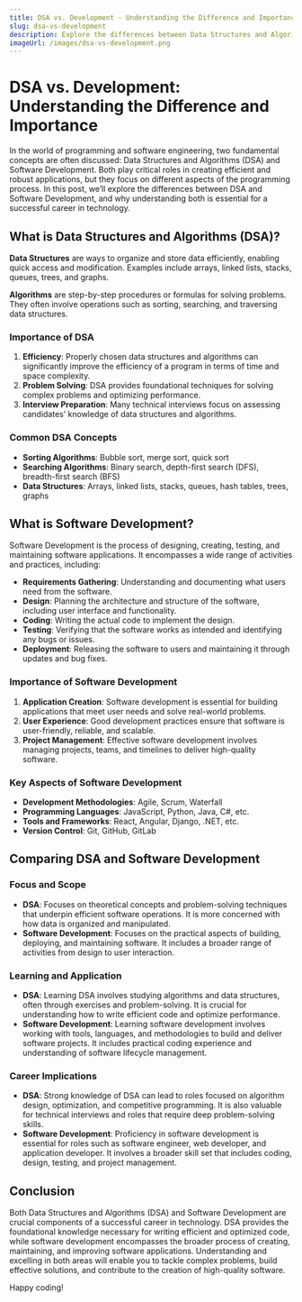 ```yaml
---
title: DSA vs. Development - Understanding the Difference and Importance
slug: dsa-vs-development
description: Explore the differences between Data Structures and Algorithms (DSA) and Software Development, and understand their roles in building efficient and effective applications.
imageUrl: /images/dsa-vs-development.png
---
```


# DSA vs. Development: Understanding the Difference and Importance

In the world of programming and software engineering, two fundamental concepts are often discussed: Data Structures and Algorithms (DSA) and Software Development. Both play critical roles in creating efficient and robust applications, but they focus on different aspects of the programming process. In this post, we’ll explore the differences between DSA and Software Development, and why understanding both is essential for a successful career in technology.

## What is Data Structures and Algorithms (DSA)?

**Data Structures** are ways to organize and store data efficiently, enabling quick access and modification. Examples include arrays, linked lists, stacks, queues, trees, and graphs.

**Algorithms** are step-by-step procedures or formulas for solving problems. They often involve operations such as sorting, searching, and traversing data structures.

### Importance of DSA

1. **Efficiency**: Properly chosen data structures and algorithms can significantly improve the efficiency of a program in terms of time and space complexity.
2. **Problem Solving**: DSA provides foundational techniques for solving complex problems and optimizing performance.
3. **Interview Preparation**: Many technical interviews focus on assessing candidates’ knowledge of data structures and algorithms.

### Common DSA Concepts

- **Sorting Algorithms**: Bubble sort, merge sort, quick sort
- **Searching Algorithms**: Binary search, depth-first search (DFS), breadth-first search (BFS)
- **Data Structures**: Arrays, linked lists, stacks, queues, hash tables, trees, graphs

## What is Software Development?

Software Development is the process of designing, creating, testing, and maintaining software applications. It encompasses a wide range of activities and practices, including:

- **Requirements Gathering**: Understanding and documenting what users need from the software.
- **Design**: Planning the architecture and structure of the software, including user interface and functionality.
- **Coding**: Writing the actual code to implement the design.
- **Testing**: Verifying that the software works as intended and identifying any bugs or issues.
- **Deployment**: Releasing the software to users and maintaining it through updates and bug fixes.

### Importance of Software Development

1. **Application Creation**: Software development is essential for building applications that meet user needs and solve real-world problems.
2. **User Experience**: Good development practices ensure that software is user-friendly, reliable, and scalable.
3. **Project Management**: Effective software development involves managing projects, teams, and timelines to deliver high-quality software.

### Key Aspects of Software Development

- **Development Methodologies**: Agile, Scrum, Waterfall
- **Programming Languages**: JavaScript, Python, Java, C#, etc.
- **Tools and Frameworks**: React, Angular, Django, .NET, etc.
- **Version Control**: Git, GitHub, GitLab

## Comparing DSA and Software Development

### Focus and Scope

- **DSA**: Focuses on theoretical concepts and problem-solving techniques that underpin efficient software operations. It is more concerned with how data is organized and manipulated.
- **Software Development**: Focuses on the practical aspects of building, deploying, and maintaining software. It includes a broader range of activities from design to user interaction.

### Learning and Application

- **DSA**: Learning DSA involves studying algorithms and data structures, often through exercises and problem-solving. It is crucial for understanding how to write efficient code and optimize performance.
- **Software Development**: Learning software development involves working with tools, languages, and methodologies to build and deliver software projects. It includes practical coding experience and understanding of software lifecycle management.

### Career Implications

- **DSA**: Strong knowledge of DSA can lead to roles focused on algorithm design, optimization, and competitive programming. It is also valuable for technical interviews and roles that require deep problem-solving skills.
- **Software Development**: Proficiency in software development is essential for roles such as software engineer, web developer, and application developer. It involves a broader skill set that includes coding, design, testing, and project management.

## Conclusion

Both Data Structures and Algorithms (DSA) and Software Development are crucial components of a successful career in technology. DSA provides the foundational knowledge necessary for writing efficient and optimized code, while software development encompasses the broader process of creating, maintaining, and improving software applications. Understanding and excelling in both areas will enable you to tackle complex problems, build effective solutions, and contribute to the creation of high-quality software.

Happy coding!
